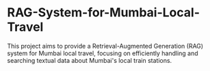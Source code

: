 # RAG-System-for-Mumbai-Local-Travel
This project aims to provide a Retrieval-Augmented Generation (RAG) system for Mumbai local travel, focusing on efficiently handling and searching textual data about Mumbai's local train stations.
